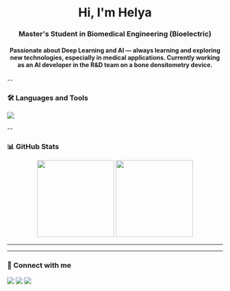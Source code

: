 <h1 align="center">Hi, I'm Helya</h1>
<h3 align="center">Master's Student in Biomedical Engineering (Bioelectric)</h3>
<h4 align="center">
Passionate about Deep Learning and AI — always learning and exploring new technologies, especially in medical applications.  
Currently working as an AI developer in the R&D team on a bone densitometry device.
</h4>

--

### 🛠️ Languages and Tools
<p align="left">
  <img src="https://skillicons.dev/icons?i=python,tensorflow,pytorch,opencv,sklearn,git,github,vscode,visualstudio,anaconda" />
</p>

--

### 📊 GitHub Stats
<p align="center">
  <img src="https://github-readme-stats.vercel.app/api?username=Helya-Haji&show_icons=true&theme=tokyonight" height="180em"/>
  <img src="https://github-readme-stats.vercel.app/api/top-langs/?username=Helya-Haji&layout=compact&theme=tokyonight&card_width=320" height="180em"/>
</p>

---

---

### 🔗 Connect with me
<p align="left">
  <a href="https://github.com/Helya-Haji" target="_blank"><img align="center" src="https://img.shields.io/badge/GitHub-181717?style=for-the-badge&logo=github&logoColor=white" /></a>
  <a href="https://linkedin.com/in/helya-haji-9b88471a5/" target="_blank"><img align="center" src="https://img.shields.io/badge/LinkedIn-0A66C2?style=for-the-badge&logo=linkedin&logoColor=white" /></a>
  <a href="mailto:helyahajiii@gmail.com" target="_blank"><img align="center" src="https://img.shields.io/badge/Email-D14836?style=for-the-badge&logo=gmail&logoColor=white" /></a>
</p>
